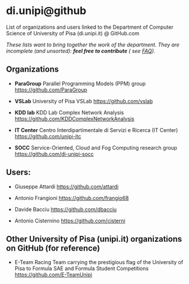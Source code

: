 # di.unipi@github
List of organizations and users linked to the Department of Computer Science of University of Pisa (di.unipi.it) @ GitHub.com


*These lists want to bring together the work of the department.
They are incomplete (and unsorted): __feel free to contribute__ 
( see [FAQ](FAQ.md "FAQ" )).*

## Organizations

* **ParaGroup**
Parallel Programming Models (PPM) group
https://github.com/ParaGroup

* **VSLab**
University of Pisa VSLab
https://github.com/vslab

* **KDD lab**
KDD Lab Complex Network Analysis
https://github.com/KDDComplexNetworkAnalysis

* **IT Center**
Centro Interdipartimentale di Servizi e Ricerca (IT Center)
https://github.com/unipi-itc

* **SOCC**
Service-Oriented, Cloud and Fog Computing research group
https://github.com/di-unipi-socc

## Users: 

* Giuseppe Attardi
https://github.com/attardi

* Antonio Frangioni
https://github.com/frangio68

* Davide Bacciu
https://github.com/dbacciu

* Antonio Cisternino
https://github.com/cisterni


## Other University of Pisa (unipi.it) organizations on GitHub (for reference)
* E-Team
Racing Team carrying the prestigious flag of the University of Pisa to Formula SAE and Formula Student Competitions
https://github.com/E-TeamUnipi


